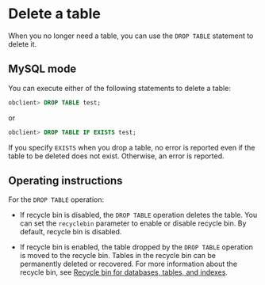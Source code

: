 Delete a table 
===================================

When you no longer need a table, you can use the `DROP TABLE` statement to delete it. 

MySQL mode 
-------------------------------

You can execute either of the following statements to delete a table:

```sql
obclient> DROP TABLE test;
```



or

```sql
obclient> DROP TABLE IF EXISTS test;
```



If you specify `EXISTS` when you drop a table, no error is reported even if the table to be deleted does not exist. Otherwise, an error is reported.

Operating instructions 
-------------------------------------------

For the `DROP TABLE` operation:

* If recycle bin is disabled, the `DROP TABLE` operation deletes the table. You can set the `recyclebin` parameter to enable or disable recycle bin. By default, recycle bin is disabled.

  

* If recycle bin is enabled, the table dropped by the `DROP TABLE` operation is moved to the recycle bin. Tables in the recycle bin can be permanently deleted or recovered. For more information about the recycle bin, see [Recycle bin for databases, tables, and indexes](/en-US/6.administrator-guide/8.high-data-availability/1.recycle-bin-management/2.database-table-and-index-level-recycle-bin-1.md).

  




